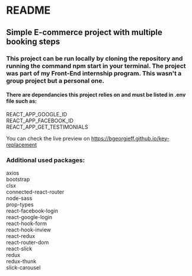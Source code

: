 # README

## Simple E-commerce project with multiple booking steps

### This project can be run locally by cloning the repository and running the command npm start in your terminal. The project was part of my Front-End internship program. This wasn't a group project but a personal one. 

#### There are dependancies this project relies on and must be listed in .env file such as: 
REACT_APP_GOOGLE_ID\
REACT_APP_FACEBOOK_ID\
REACT_APP_GET_TESTIMONIALS

You can check the live preview on https://bgeorgieff.github.io/key-replacement

### Additional used packages:
axios\
bootstrap\
clsx\
connected-react-router\
node-sass\
prop-types\
react-facebook-login\
react-google-login\
react-hook-form\
react-hook-inview\
react-redux\
react-router-dom\
react-slick\
redux\
redux-thunk\
slick-carousel
